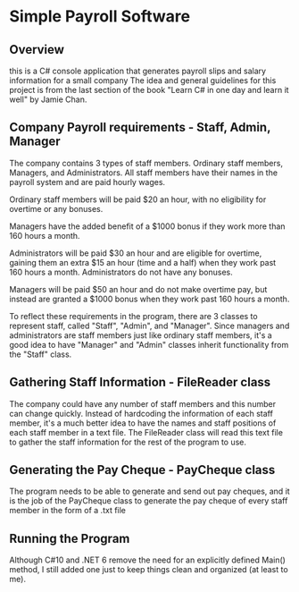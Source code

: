# Simple Payroll Software 

## Overview
this is a C# console application that generates payroll slips and salary information for a small company
The idea and general guidelines for this project is from the last section of the book "Learn C# in one day and learn it well" by Jamie Chan.

## Company Payroll requirements - Staff, Admin, Manager
The company contains 3 types of staff members. Ordinary staff members, Managers, and Administrators. All staff members have their names in the payroll system and are paid hourly wages. 

Ordinary staff members will be paid $20 an hour, with no eligibility for overtime or any bonuses.

Managers have the added benefit of a $1000 bonus if they work more than 160 hours a month. 

Administrators will be paid $30 an hour and are eligible for overtime, gaining them an extra $15 an hour (time and a half) when they work past 160 hours a month. Administrators do not have any bonuses.

Managers will be paid $50 an hour and do not make overtime pay, but instead are granted a $1000 bonus when they work past 160 hours a month.

To reflect these requirements in the program, there are 3 classes to represent staff, called "Staff", "Admin", and "Manager". Since managers and administrators are staff members just like ordinary staff members, it's a good idea to have "Manager" and "Admin" classes inherit functionality from the "Staff" class.

## Gathering Staff Information - FileReader class 
The company could have any number of staff members and this number can change quickly. Instead of hardcoding the information of each staff member, it's a much better idea to have the names and staff positions of each staff member in a text file. The FileReader class will read this text file to gather the staff information for the rest of the program to use.

## Generating the Pay Cheque - PayCheque class
The program needs to be able to generate and send out pay cheques, and it is the job of the PayCheque class to generate the pay cheque of every staff member in the form of a .txt file

## Running the Program
Although C#10 and .NET 6 remove the need for an explicitly defined Main() method, I still added one just to keep things clean and organized (at least to me). 
